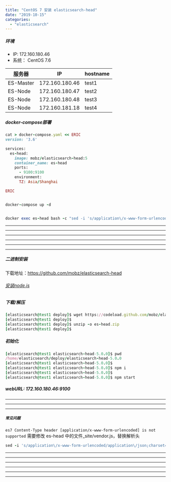 ```yaml
---
title: "CentOS 7 安装 elasticsearch-head"
date: "2019-10-15"
categories: 
  - "elasticsearch"
---
```


##### 环境

- IP: 172.160.180.46
- 系统： CentOS 7.6

| 服务器 | IP | hostname |
| --- | --- | --- |
| ES-Master | 172.160.180.46 | test1 |
| ES-Node | 172.160.180.47 | test2 |
| ES-Node | 172.160.180.48 | test3 |
| ES-Node | 172.160.181.18 | test4 |

##### docker-compose部署

```ruby
cat > docker-compose.yaml << ERIC
version: '3.6'

services:
  es-head:
    image: mobz/elasticsearch-head:5
    container_name: es-head
    ports:
      - 9100:9100
    environment:
      TZ: Asia/Shanghai

ERIC


docker-compose up -d


docker exec es-head bash -c "sed -i 's/application\/x-www-form-urlencoded/application\/json;charset=UTF-8/g' /usr/src/app/_site/vendor.js"

```

* * *

* * *

* * *

* * *

* * *

* * *

##### 二进制安装

下载地址：https://github.com/mobz/elasticsearch-head

###### [安装node.js](node-js-%E5%AE%89%E8%A3%85 "安装node.js")

##### 下载/解压

```ruby
[elasticsearch@test1 deploy]$ wget https://codeload.github.com/mobz/elasticsearch-head/zip/v5.0.0 -O es-head.zip
[elasticsearch@test1 deploy]$
[elasticsearch@test1 deploy]$ unzip -o es-head.zip
[elasticsearch@test1 deploy]$
```

##### 初始化

```ruby
[elasticsearch@test1 elasticsearch-head-5.0.0]$ pwd
/home/elasticsearch/deploy/elasticsearch-head-5.0.0
[elasticsearch@test1 elasticsearch-head-5.0.0]$
[elasticsearch@test1 elasticsearch-head-5.0.0]$ npm i
[elasticsearch@test1 elasticsearch-head-5.0.0]$
[elasticsearch@test1 elasticsearch-head-5.0.0]$ npm start
```

##### webURL: 172.160.180.46:9100

* * *

* * *

* * *

##### `常见问题`

`es7 Content-Type header [application/x-www-form-urlencoded] is not supported` 需要修改 es-head 中的文件\_site/vendor.js，替换解析头

```ruby
sed -i 's/application\/x-www-form-urlencoded/application\/json;charset=UTF-8/g' ./_site/vendor.js
```

* * *

* * *

* * *

* * *

* * *

* * *
